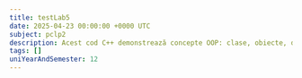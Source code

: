 ```yaml
---
title: testLab5
date: 2025-04-23 00:00:00 +0000 UTC
subject: pclp2
description: Acest cod C++ demonstrează concepte OOP: clase, obiecte, diverse tipuri de constructori și destructori. De asemenea, implementează algoritmul lui Euclid pentru calculul celui mai mic multiplu comun (CMMMC).
tags: []
uniYearAndSemester: 12
---
```


